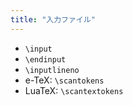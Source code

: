 ```yaml
---
title: "入力ファイル"
---
```


* `\input`
* `\endinput`
* `\inputlineno`
* e-TeX: `\scantokens`
* LuaTeX: `\scantextokens`
